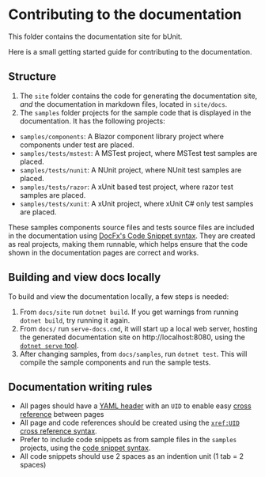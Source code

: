 # Contributing to the documentation

This folder contains the documentation site for bUnit.

Here is a small getting started guide for contributing to the documentation.

## Structure

1. The `site` folder contains the code for generating the documentation site, _and_ the documentation in markdown files, located in `site/docs`.
2. The `samples` folder projects for the sample code that is displayed in the documentation. It has the following projects:  
  - `samples/components`: A Blazor component library project where components under test are placed.
  - `samples/tests/mstest`: A MSTest project, where MSTest test samples are placed.
  - `samples/tests/nunit`: A NUnit project, where NUnit test samples are placed.
  - `samples/tests/razor`: A xUnit based test project, where razor test samples are placed.
  - `samples/tests/xunit`: A xUnit project, where xUnit C# only test samples are placed.
  
These samples components source files and tests source files are included in the documentation using [DocFx's Code Snippet syntax](https://dotnet.github.io/docfx/spec/docfx_flavored_markdown.html?tabs=tabid-1%2Ctabid-a#code-snippet). They are created as real projects, making them runnable, which helps ensure that the code shown in the documentation pages are correct and works.  

## Building and view docs locally

To build and view the documentation locally, a few steps is needed:

1. From `docs/site` run `dotnet build`. If you get warnings from running `dotnet build`, try running it again.
2. From `docs/` run `serve-docs.cmd`, it will start up a local web server, hosting the generated documentation site on http://localhost:8080, using the [`dotnet serve` tool](https://github.com/natemcmaster/dotnet-serve).
3. After changing samples, from `docs/samples`, run `dotnet test`. This will compile the sample components and run the sample tests.

## Documentation writing rules

- All pages should have a [YAML header](https://dotnet.github.io/docfx/spec/docfx_flavored_markdown.html#yaml-header) with an `UID` to enable easy [cross reference](https://dotnet.github.io/docfx/spec/docfx_flavored_markdown.html#cross-reference) between pages
- All page and code references should be created using the [`xref:UID` cross reference syntax](https://dotnet.github.io/docfx/tutorial/links_and_cross_references.html#using-cross-reference).
- Prefer to include code snippets as from sample files in the `samples` projects, using the [code snippet syntax](https://dotnet.github.io/docfx/spec/docfx_flavored_markdown.html#code-snippet).
- All code snippets should use 2 spaces as an indention unit (1 tab = 2 spaces)